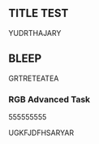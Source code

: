## TITLE TEST

YUDRTHAJARY

## BLEEP

GRTRETEATEA

### RGB Advanced Task 

555555555

UGKFJDFHSARYAR